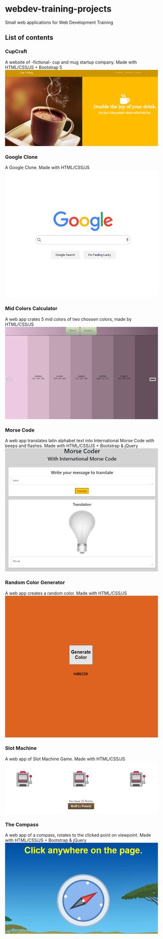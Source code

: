 # webdev-training-projects
Small web applications for Web Development Training

## List of contents

### CupCraft
A website of -fictional- cup and mug startup company. Made with HTML/CSS/JS + Bootstrap 5
![CupCraft](/readme-images\cupCraft.png)

### Google Clone
A Google Clone. Made with HTML/CSS/JS
![Google Clone](/readme-images\googleClone.png)

### Mid Colors Calculator
A web app crates 5 mid colors of two choosen colors, made by HTML/CSS/JS
![Mid Colors Calculator](/readme-images\colorBlender.png)

### Morse Code
A web app translates latin alphabet text into International Morse Code with beeps and flashes. Made with HTML/CSS/JS + Bootstrap & jQuery
![Morse Code](/readme-images\morseCode.png)

### Random Color Generator
A web app creates a random color. Made with HTML/CSS/JS
![Random Color Generator](/readme-images\randomColor.png)

### Slot Machine
A web app of Slot Machine Game. Made with HTML/CSS/JS
![Slot Machine](/readme-images\slotMachine.png)

### The Compass
A web app of a compass, rotates to the clicked point on viewpoint. Made with HTML/CSS/JS + Bootstrap & jQuery
![The Compass](/readme-images\compass.png)